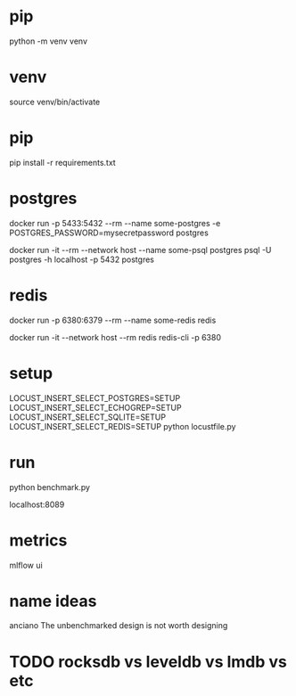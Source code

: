 # pip
python -m venv venv

# venv
source venv/bin/activate

# pip
pip install -r requirements.txt

# postgres
docker run -p 5433:5432 --rm --name some-postgres -e POSTGRES_PASSWORD=mysecretpassword postgres

docker run -it --rm --network host --name some-psql postgres psql -U postgres -h localhost -p 5432 postgres

# redis
docker run -p 6380:6379 --rm --name some-redis redis

docker run -it --network host --rm redis redis-cli -p 6380

# setup
LOCUST_INSERT_SELECT_POSTGRES=SETUP LOCUST_INSERT_SELECT_ECHOGREP=SETUP LOCUST_INSERT_SELECT_SQLITE=SETUP LOCUST_INSERT_SELECT_REDIS=SETUP python locustfile.py

# run

python benchmark.py

localhost:8089

# metrics

mlflow ui

# name ideas

anciano
The unbenchmarked design is not worth designing

# TODO rocksdb vs leveldb vs lmdb vs etc
